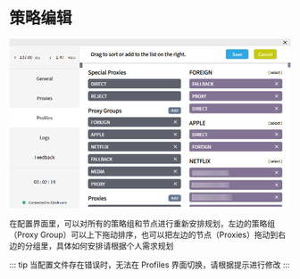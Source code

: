 # 策略编辑

![](../../assets/ui-profiles-policies1.png)

在配置界面里，可以对所有的策略组和节点进行重新安排规划，左边的策略组（Proxy Group）可以上下拖动排序，也可以把左边的节点（Proxies）拖动到右边的分组里，具体如何安排请根据个人需求规划

::: tip
当配置文件存在错误时，无法在 Profiles 界面切换，请根据提示进行修改
:::
